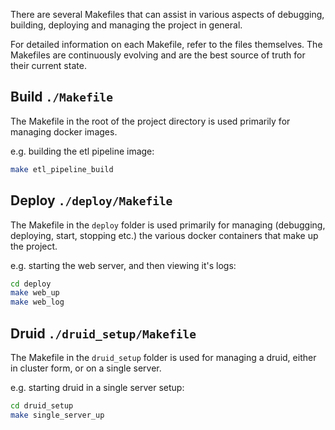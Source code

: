There are several Makefiles that can assist in various aspects of debugging, building, deploying and managing the project in general.

For detailed information on each Makefile, refer to the files themselves. The Makefiles are continuously evolving and are the best source of truth for their current state. 

## Build `./Makefile`

The Makefile in the root of the project directory is used primarily for managing docker images.

e.g. building the etl pipeline image:

```bash
make etl_pipeline_build
```

## Deploy `./deploy/Makefile`

The Makefile in the `deploy` folder is used primarily for managing (debugging, deploying, start, stopping etc.) the various docker containers that make up the project.

e.g. starting the web server, and then viewing it's logs:

```bash
cd deploy
make web_up
make web_log
```

## Druid `./druid_setup/Makefile`

The Makefile in the `druid_setup` folder is used for managing a druid, either in cluster form, or on a single server.

e.g. starting druid in a single server setup:
```bash
cd druid_setup
make single_server_up
```